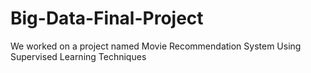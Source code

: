 # Big-Data-Final-Project
We worked on a project named Movie Recommendation System Using Supervised Learning Techniques
